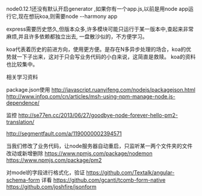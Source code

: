 


node0.12.1还没有默认开启generator ,如果你有一个app.js,以前是用node app运行它,现在想玩koa,则需要node --harmony app

express需要历史悠久,但版本众多,许多模块可能只运行于某一版本中,查起来非常麻烦,并且许多依赖都独立出去, 一盘散沙似的，不方便学习。

koa代表着历史的前进方向，使用更方便。是存在N多异步处理的场合，koa的优势就一下子出来，这对于只会写业务代码的小白来说，这简直是救赎。
koa的资料也比较集中。

相关学习资料

package.json使用
http://javascript.ruanyifeng.com/nodejs/packagejson.html
http://www.infoq.com/cn/articles/msh-using-npm-manage-node.js-dependence/

监控
http://se77en.cc/2013/06/27/goodbye-node-forever-hello-pm2-translation/

http://segmentfault.com/a/1190000002394571

当我们修改了业务代码，让node服务器自动重启，只监听某一两个文件夹的文件改动或新增删除
https://www.npmjs.com/package/nodemon
https://www.npmjs.com/package/pm2

对model的字段进行格式化，验证
https://github.com/Textalk/angular-schema-form
详看 https://github.com/gcanti/tcomb-form-native https://github.com/joshfire/jsonform


